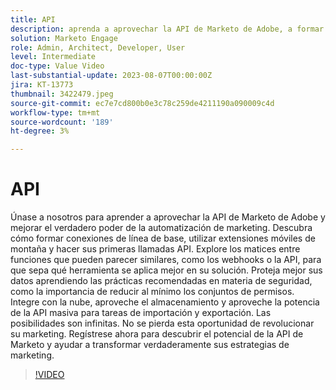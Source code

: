 ```yaml
---
title: API
description: aprenda a aprovechar la API de Marketo de Adobe, a formar conexiones de línea de base, a utilizar extensiones móviles de montaña y a hacer sus primeras llamadas a la API. Obtenga información sobre los webhooks y la API para saber qué herramienta se aplica mejor en su solución. Conozca las prácticas recomendadas de seguridad, incluida la minificación de los conjuntos de permisos. Integre con la nube, aproveche el almacenamiento y aproveche la potencia de la API masiva para tareas de importación y exportación.
solution: Marketo Engage
role: Admin, Architect, Developer, User
level: Intermediate
doc-type: Value Video
last-substantial-update: 2023-08-07T00:00:00Z
jira: KT-13773
thumbnail: 3422479.jpeg
source-git-commit: ec7e7cd800b0e3c78c259de4211190a090009c4d
workflow-type: tm+mt
source-wordcount: '189'
ht-degree: 3%

---
```



# API

Únase a nosotros para aprender a aprovechar la API de Marketo de Adobe y mejorar el verdadero poder de la automatización de marketing. Descubra cómo formar conexiones de línea de base, utilizar extensiones móviles de montaña y hacer sus primeras llamadas API. Explore los matices entre funciones que pueden parecer similares, como los webhooks o la API, para que sepa qué herramienta se aplica mejor en su solución. Proteja mejor sus datos aprendiendo las prácticas recomendadas en materia de seguridad, como la importancia de reducir al mínimo los conjuntos de permisos. Integre con la nube, aproveche el almacenamiento y aproveche la potencia de la API masiva para tareas de importación y exportación. Las posibilidades son infinitas. No se pierda esta oportunidad de revolucionar su marketing. Regístrese ahora para descubrir el potencial de la API de Marketo y ayudar a transformar verdaderamente sus estrategias de marketing.

>[!VIDEO](https://video.tv.adobe.com/v/3422479/?learn=on)
